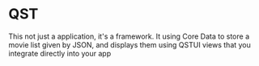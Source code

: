 # QST

This not just a application, it's a framework. It using Core Data to store a movie list given by JSON, and displays them using QSTUI views that you integrate directly into your app
